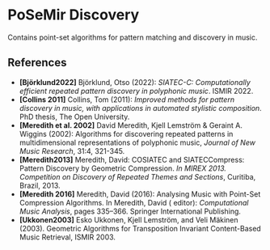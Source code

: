 # PoSeMir Discovery

Contains point-set algorithms for pattern matching and discovery in music.

## References

- **[Björklund2022]** Björklund, Otso (2022): _SIATEC-C: Computationally efficient repeated pattern discovery in
  polyphonic music_. ISMIR 2022.
- **[Collins 2011]** Collins, Tom (2011): _Improved methods for pattern discovery in music, with applications in
  automated stylistic composition_. PhD thesis, The Open University.
- **[Meredith et al. 2002]** David Meredith, Kjell Lemström & Geraint A. Wiggins (2002): Algorithms for discovering
  repeated patterns in multidimensional representations of polyphonic music, _Journal of New Music Research_, 31:4,
  321-345.
- **[Meredith2013]** Meredith, David: COSIATEC and SIATECCompress: Pattern Discovery by Geometric Compression.
  _In MIREX 2013. Competition on Discovery of Repeated Themes and Sections_, Curitiba, Brazil, 2013.
- **[Meredith 2016]** Meredith, David (2016): Analysing Music with Point-Set Compression Algorithms. In Meredith,
  David (
  editor): _Computational Music Analysis_, pages 335–366. Springer International Publishing.
- **[Ukkonen2003]**  Esko Ukkonen, Kjell Lemström, and Veli Mäkinen (2003).
  Geometric Algorithms for Transposition Invariant Content-Based Music Retrieval, ISMIR 2003.
